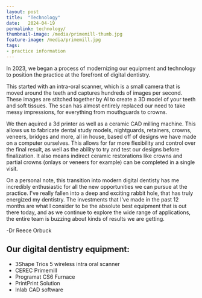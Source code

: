 ```yaml
---
layout: post
title:  "Technology"
date:   2024-04-19
permalink: technology/
thumbnail-image: /media/primemill-thumb.jpg
feature-image: /media/primemill.jpg
tags: 
- practice information
---
```


In 2023, we began a process of modernizing our equipment and technology to position the practice at the forefront of digital dentistry. 

This started with an intra-oral scanner, which is a small camera that is moved around the teeth and captures hundreds of images per second. These images are stitched together by AI to create a 3D model of your teeth and soft tissues. The scan has almost entirely replaced our need to take messy impressions, for everything from mouthguards to crowns.

We then aquired a 3d printer as well as a ceramic CAD milling machine. This allows us to fabricate dental study models, nightguards, retainers, crowns, veneers, bridges and more, all in house, based off of designs we have made on a computer ourselves. This allows for far more flexibility and control over the final result, as well as the ability to try and test our designs before finalization. It also means indirect ceramic restorations like crowns and partial crowns (onlays or veneers for example) can be completed in a single visit.

On a personal note, this transition into modern digital dentisty has me incredibly enthusiastic for all the new opportunities we can pursue at the practice. I've really fallen into a deep and exciting rabbit hole, that has truly energized my dentistry. The investments that I've made in the past 12 months are what I consider to be the absolute best equipment that is out there today, and as we continue to explore the wide range of applications, the entire team is buzzing about kinds of results we are getting.

-Dr Reece Orbuck


## Our digital dentistry equipment:
- 3Shape Trios 5 wireless intra oral scanner
- CEREC Primemill
- Programat CS6 Furnace
- PrintPrint Solution
- Inlab CAD software